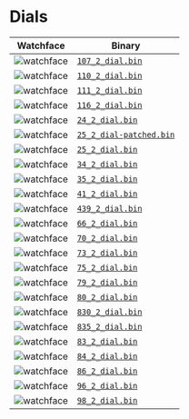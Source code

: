 # Dials 

 | Watchface | Binary |  
 | -- | -- |  
 | ![watchface](107_2_dial.png?raw=true "watchface") | [`107_2_dial.bin`](https://github.com/fbiego/watch-face-wearfit/raw/main/dials/HW21/107_2_dial.bin) |  
 | ![watchface](110_2_dial.png?raw=true "watchface") | [`110_2_dial.bin`](https://github.com/fbiego/watch-face-wearfit/raw/main/dials/HW21/110_2_dial.bin) |  
 | ![watchface](111_2_dial.png?raw=true "watchface") | [`111_2_dial.bin`](https://github.com/fbiego/watch-face-wearfit/raw/main/dials/HW21/111_2_dial.bin) |  
 | ![watchface](116_2_dial.png?raw=true "watchface") | [`116_2_dial.bin`](https://github.com/fbiego/watch-face-wearfit/raw/main/dials/HW21/116_2_dial.bin) |  
 | ![watchface](24_2_dial.png?raw=true "watchface") | [`24_2_dial.bin`](https://github.com/fbiego/watch-face-wearfit/raw/main/dials/HW21/24_2_dial.bin) |  
 | ![watchface](25_2_dial-patched.png?raw=true "watchface") | [`25_2_dial-patched.bin`](https://github.com/fbiego/watch-face-wearfit/raw/main/dials/HW21/25_2_dial-patched.bin) |  
 | ![watchface](25_2_dial.png?raw=true "watchface") | [`25_2_dial.bin`](https://github.com/fbiego/watch-face-wearfit/raw/main/dials/HW21/25_2_dial.bin) |  
 | ![watchface](34_2_dial.png?raw=true "watchface") | [`34_2_dial.bin`](https://github.com/fbiego/watch-face-wearfit/raw/main/dials/HW21/34_2_dial.bin) |  
 | ![watchface](35_2_dial.png?raw=true "watchface") | [`35_2_dial.bin`](https://github.com/fbiego/watch-face-wearfit/raw/main/dials/HW21/35_2_dial.bin) |  
 | ![watchface](41_2_dial.png?raw=true "watchface") | [`41_2_dial.bin`](https://github.com/fbiego/watch-face-wearfit/raw/main/dials/HW21/41_2_dial.bin) |  
 | ![watchface](439_2_dial.png?raw=true "watchface") | [`439_2_dial.bin`](https://github.com/fbiego/watch-face-wearfit/raw/main/dials/HW21/439_2_dial.bin) |  
 | ![watchface](66_2_dial.png?raw=true "watchface") | [`66_2_dial.bin`](https://github.com/fbiego/watch-face-wearfit/raw/main/dials/HW21/66_2_dial.bin) |  
 | ![watchface](70_2_dial.png?raw=true "watchface") | [`70_2_dial.bin`](https://github.com/fbiego/watch-face-wearfit/raw/main/dials/HW21/70_2_dial.bin) |  
 | ![watchface](73_2_dial.png?raw=true "watchface") | [`73_2_dial.bin`](https://github.com/fbiego/watch-face-wearfit/raw/main/dials/HW21/73_2_dial.bin) |  
 | ![watchface](75_2_dial.png?raw=true "watchface") | [`75_2_dial.bin`](https://github.com/fbiego/watch-face-wearfit/raw/main/dials/HW21/75_2_dial.bin) |  
 | ![watchface](79_2_dial.png?raw=true "watchface") | [`79_2_dial.bin`](https://github.com/fbiego/watch-face-wearfit/raw/main/dials/HW21/79_2_dial.bin) |  
 | ![watchface](80_2_dial.png?raw=true "watchface") | [`80_2_dial.bin`](https://github.com/fbiego/watch-face-wearfit/raw/main/dials/HW21/80_2_dial.bin) |  
 | ![watchface](830_2_dial.png?raw=true "watchface") | [`830_2_dial.bin`](https://github.com/fbiego/watch-face-wearfit/raw/main/dials/HW21/830_2_dial.bin) |  
 | ![watchface](835_2_dial.png?raw=true "watchface") | [`835_2_dial.bin`](https://github.com/fbiego/watch-face-wearfit/raw/main/dials/HW21/835_2_dial.bin) |  
 | ![watchface](83_2_dial.png?raw=true "watchface") | [`83_2_dial.bin`](https://github.com/fbiego/watch-face-wearfit/raw/main/dials/HW21/83_2_dial.bin) |  
 | ![watchface](84_2_dial.png?raw=true "watchface") | [`84_2_dial.bin`](https://github.com/fbiego/watch-face-wearfit/raw/main/dials/HW21/84_2_dial.bin) |  
 | ![watchface](86_2_dial.png?raw=true "watchface") | [`86_2_dial.bin`](https://github.com/fbiego/watch-face-wearfit/raw/main/dials/HW21/86_2_dial.bin) |  
 | ![watchface](96_2_dial.png?raw=true "watchface") | [`96_2_dial.bin`](https://github.com/fbiego/watch-face-wearfit/raw/main/dials/HW21/96_2_dial.bin) |  
 | ![watchface](98_2_dial.png?raw=true "watchface") | [`98_2_dial.bin`](https://github.com/fbiego/watch-face-wearfit/raw/main/dials/HW21/98_2_dial.bin) |  

